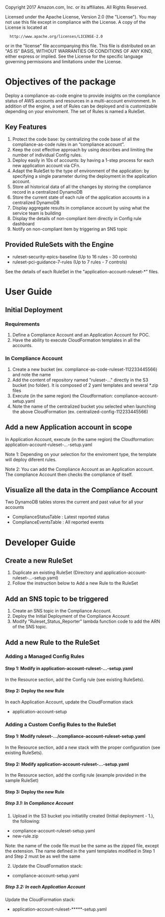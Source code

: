   Copyright 2017 Amazon.com, Inc. or its affiliates. All Rights Reserved.
  
  Licensed under the Apache License, Version 2.0 (the "License").
  You may not use this file except in compliance with the License.
  A copy of the License is located at
  
      http://www.apache.org/licenses/LICENSE-2.0
  
  or in the "license" file accompanying this file. This file is distributed 
  on an "AS IS" BASIS, WITHOUT WARRANTIES OR CONDITIONS OF ANY KIND, either 
  express or implied. See the License for the specific language governing 
  permissions and limitations under the License.

# Objectives of the package
Deploy a compliance-as-code engine to provide insights on the compliance status of AWS accounts and resources in a multi-account environment. In addition of the engine, a set of Rules can be deployed and is customizable depending on your enviroment. The set of Rules is named a RuleSet.

## Key Features
1. Protect the code base: by centralizing the code base of all the compliance-as-code rules in an “compliance account”.
2. Keep the cost effective approach by using describes and limiting the number of individual Config rules.
3. Deploy easily in 10s of accounts: by having a 1-step process for each new application account via CFn.
4. Adapt the RuleSet to the type of environment of the application: by specifying a single parameter during the deployment in the application account.
5. Store all historical data of all the changes by storing the compliance record in a centralized DynamoDB 
6. Store the current state of each rule of the application accounts in a centralized DynamoDB
7. Display aggregate results in compliance account by using what the service team is building
8. Display the details of non-compliant item directly in Config rule dashboard
9. Notify on non-compliant item by triggering an SNS topic

## Provided RuleSets with the Engine
* ruleset-security-epics-baseline (Up to 16 rules - 30 controls)
* ruleset-pci-guidance-7-rules (Up to 7 rules - 7 controls)

See the details of each RuleSet in the "application-account-ruleset-*" files.

# User Guide

## Initial Deployment

### Requirements
1. Define a Compliance Account and an Application Account for POC.
2. Have the ability to execute CloudFormation templates in all the accounts.

### In Compliance Account
1. Create a new bucket (ex. compliance-as-code-ruleset-112233445566) and note the name
2. Add the content of repository named "ruleset-..." directly in the S3 bucket (no folder). It is composed of 2 yaml templates and several *.zip files
3. Execute (in the same region) the Cloudformation: compliance-account-setup.yaml
4. Note the name of the centralized bucket you selected when launching the above CloudFormation (ex. centralized-config-112233445566)

## Add a new Application account in scope

In Application Account, execute (in the same region) the Cloudformation: application-account-ruleset-...-setup.yaml

Note 1: Depending on your selection for the enviroment type, the template will deploy diferent rules.

Note 2: You can add the Compliance Account as an Application account. The compliance Account then checks the compliance of itself.

## Visualize all the data in the Compliance Account

Two DynamoDB tables stores the current and past value for all your accounts
- ComplianceStatusTable : Latest reported status
- ComplianceEventsTable : All reported events

# Developer Guide

## Create a new RuleSet
1. Duplicate an existing RuleSet (Directory and application-account-ruleset-...-setup.yaml)
2. Follow the instruction below to Add a new Rule to the RuleSet

## Add an SNS topic to be triggered
1. Create an SNS topic in the Compliance Account.
2. Deploy the Initial Deployment of the Compliance Account 
3. Modify "Ruleset_Status_Reporter" lambda function code to add the ARN of the SNS topic. 

## Add a new Rule to the RuleSet

### Adding a Managed Config Rules

#### Step 1: Modify in application-account-ruleset-...-setup.yaml

In the Resource section, add the Config rule (see existing RuleSets).

#### Step 2: Deploy the new Rule

In each Application Account, update the CloudFormation stack
- application-account-setup

### Adding a Custom Config Rules to the RuleSet

#### Step 1: Modify ruleset-.../compliance-account-ruleset-setup.yaml

In the Resource section, add a new stack with the proper configuration (see existing RuleSets).

#### Step 2: Modify application-account-ruleset-...-setup.yaml

In the Resource section, add the config rule (example provided in the sample RuleSet)

#### Step 3: Deploy the new Rule

##### Step 3.1: In Compliance Account

1. Upload in the S3 bucket you initiatilly created (Initial deployment - 1.), the following:
- compliance-account-ruleset-setup.yaml
- new-rule.zip

Note: the name of the code file must be the same as the zipped file, except the extension. The name defined in the yaml templates modified in Step 1 and Step 2 must be as well the same

2. Update the CloudFormation stack:
- compliance-account-setup.yaml

##### Step 3.2: In each Application Account

Update the CloudFormation stack:
- application-account-ruleset-*****-setup.yaml


